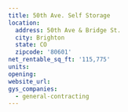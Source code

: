 ```yaml
---
title: 50th Ave. Self Storage
location:
  address: 50th Ave & Bridge St.
  city: Brighton
  state: CO
  zipcode: '80601'
net_rentable_sq_ft: '115,775'
units:
opening:
website_url:
gys_companies:
  - general-contracting
---
```

